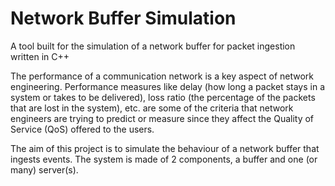 # Network Buffer Simulation

A tool built for the simulation of a network buffer for packet ingestion written in C++

The performance of a communication network is a key aspect of network engineering. Performance measures like delay (how long a packet stays in a system or takes to be delivered), loss ratio (the percentage of the packets that are lost in the system),
etc. are some of the criteria that network engineers are trying to predict or measure since they affect the Quality of Service (QoS) offered to the users.

The aim of this project is to simulate the behaviour of a network buffer that ingests events. The system is made of 2 components, a buffer and one (or many) server(s).
